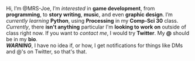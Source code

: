 Hi, I’m @MRS-Joe, I’m *interested* in <b>game development</b>, from <b>programming</b>, to <b>story writing</b>, <b>music</b>, and even <b>graphic design</b>. I’m *currently learning* <b>Python</b>,
using <b>Processing</b> in my <b>Comp-Sci 30</b> class. *Currently*, there <b>isn't anything</b> particular I'm <b>looking to work on</b> outside of class right now. If you want to *contact me*,
I would try <b>Twitter</b>. My <b>@</b> should be in my <b>bio</b>.<br>
<b>*WARNING*</b>, I have no idea if, or how, I get notifications for things like DMs and @'s on Twitter, so that's that.

